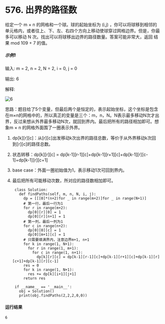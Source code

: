 # 576. 出界的路径数
给定一个 m × n 的网格和一个球。球的起始坐标为 (i,j) ，你可以将球移到相邻的单元格内，或者往上、下、左、右四个方向上移动使球穿过网格边界。但是，你最多可以移动 N 次。找出可以将球移出边界的路径数量。答案可能非常大，返回 结果 mod 109 + 7 的值。

##### 示例1
输入: m = 2, n = 2, N = 2, i = 0, j = 0

输出: 6

解释:

![6](https://github.com/CamWu-cyber/leetcode/blob/master/%E5%8A%A8%E6%80%81%E8%A7%84%E5%88%92/6.JPG)

思路：题目给了5个变量，但最后两个是恒定的，表示起始坐标，这个坐标是包含在m×n的网格中的，所以真正的变量是三个：m，n，N。N表示最多移动N次才出界，反过来想从外界最多移动N次，就回到界内。最后把所有的路径相加即可。想象m × n 的网格外面围了一圈表示外界。

1. dp[k][r][c]：从[r][c]出发移动k次出界的路径总数，等价于从外界移动k次回到[r][c]的路径总数。

2. 状态转移：dp[k][r][c] = dp[k-1][r-1][c]+dp[k-1][r+1][c]+dp[k-1][r][c-1]+dp[k-1][r][c+1]

3. base case：外面一圈初始值为1，表示移动1次可回到界内。

4. 最后把所有可能移动次数，所对应的路径数相加即可。

        class Solution:
          def findPaths(self, m, n, N, i, j):
            dp = [[[0]*(n+2)for _ in range(m+2)]for _ in range(N+1)]
            # 第一行，最后一行为1
            for r in range(m+2):
              dp[0][r][0] = 1
              dp[0][r][n+1] = 1
            # 第一列，最后一列为1
            for c in range(n+2):
              dp[0][0][c] = 1
              dp[0][m+1][c] = 1
            # 只需要填满界内，注意边界m+1, n+1
            for k in range(1, N+1):
              for r in range(1, m+1):
                for c in range(1, n+1):
                  dp[k][r][c] = dp[k-1][r-1][c]+dp[k-1][r+1][c]+dp[k-1][r][c+1]+dp[k-1][r][c-1]
            res = 0
            for k in range(1, N+1):
              res += dp[k][i+1][j+1]
            return res

        if __name__ == '__main__':
          obj = Solution()
          print(obj.findPaths(2,2,2,0,0))
    
#### 运行结果
    6
